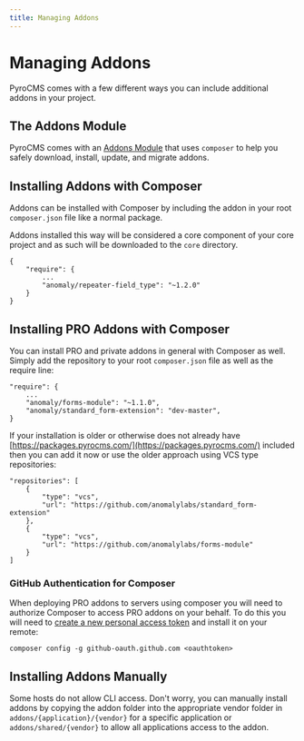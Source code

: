 ```yaml
---
title: Managing Addons  
---
```


# Managing Addons

<div class="documentation__toc"></div>

PyroCMS comes with a few different ways you can include additional addons in your project.

## The Addons Module

PyroCMS comes with an [Addons Module](/documentation/addons-module) that uses `composer` to help you safely download, install, update, and migrate addons.

## Installing Addons with Composer

Addons can be installed with Composer by including the addon in your root `composer.json` file like a normal package.

Addons installed this way will be considered a core component of your core project and as such will be downloaded to the `core` directory.

    {
        "require": {
            ...
            "anomaly/repeater-field_type": "~1.2.0"
        }
    }

## Installing PRO Addons with Composer

You can install PRO and private addons in general with Composer as well. Simply add the repository to your root `composer.json` file as well as the require line:

    "require": {
        ...
        "anomaly/forms-module": "~1.1.0",
        "anomaly/standard_form-extension": "dev-master",
    }

If your installation is older or otherwise does not already have [](https://packages.pyrocms.com/)[https://packages.pyrocms.com/](https://packages.pyrocms.com/) included then you can add it now or use the older approach using VCS type repositories:

    "repositories": [
        {
            "type": "vcs",
            "url": "https://github.com/anomalylabs/standard_form-extension"
        },
        {
            "type": "vcs",
            "url": "https://github.com/anomalylabs/forms-module"
        }
    ]

### GitHub Authentication for Composer

When deploying PRO addons to servers using composer you will need to authorize Composer to access PRO addons on your behalf. To do this you will need to [create a new personal access token](https://github.com/settings/tokens/new?scopes=repo&description=PyroCMS) and install it on your remote:

    composer config -g github-oauth.github.com <oauthtoken>

## Installing Addons Manually

Some hosts do not allow CLI access. Don't worry, you can manually install addons by copying the addon folder into the appropriate vendor folder in `addons/{application}/{vendor}` for a specific application or `addons/shared/{vendor}` to allow all applications access to the addon.
